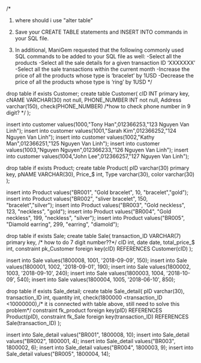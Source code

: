 /*
1. where should i use "alter table"

3. Save your CREATE TABLE statements and INSERT INTO commands in your SQL file.
4. In additional, ManiGem requested that the following commonly used SQL commands to be added to your SQL file as well:
    -Select all the products
    -Select all the sale details for a given transaction ID ‘XXXXXXX’
    -Select all the sale transactions within the current month
    -Increase the price of all the products whose type is ‘bracelet’ by 1USD
    -Decrease the price of all the products whose type is ‘ring’ by 1USD
*/

drop table if exists Customer;
create table Customer(
    cID INT primary key,
    cNAME VARCHAR(30) not null,
    PHONE_NUMBER INT not null,
    Address varchar(150),
    check(PHONE_NUMBER) /*how to check phone number in 9 digit? */
);



insert into customer values(1000,"Tony Han",012366253,"123 Nguyen Van Linh");
insert into customer values(1001,"Sarah Kim",012366252,"124 Nguyen Van Linh");
insert into customer values(1002,"Kathy Man",012366251,"125 Nguyen Van Linh");
insert into customer values(1003,"Nguyen Nguyen",012366233,"126 Nguyen Van Linh");
insert into customer values(1004,"John Lee",012366257,"127 Nguyen Van Linh");




drop table if exists Product;
create table Product(
    pID varchar(30) primary key,
    pNAME VARCHAR(30),
    Price_$ int,
    Type varchar(30),
    color varchar(30)
);

insert into Product values("BR001", "Gold bracelet", 10, "bracelet","gold");
insert into Product values("BR002", "sliver bracelet", 150, "bracelet","silver");
insert into Product values("BR003", "Gold neckless", 123, "neckless", "gold");
insert into Product values("BR004", "Gold neckless", 199, "neckless", "silver");
insert into Product values("BR005", "Diamold earring", 299, "earring", "diamold");

drop table if exists Sale;
create table Sale(
    transaction_ID VARCHAR(7) primary key,
     /* how to do 7 digit number??*/
    cID int,
    date date,
    total_price_$ int,
    constraint pk_Customer foreign key(cID) REFERENCES Customer(cID)
);

insert into Sale values(1800008, 1001, '2018-09-09', 150);
insert into Sale values(1800001, 1002, '2018-09-01', 190);
insert into Sale values(1800002, 1003, '2018-09-10', 240);
insert into Sale values(1800003, 1004, '2018-10-09', 540);
insert into Sale values(1800004, 1005, '2018-06-10', 850);



drop table if exists Sale_detail;
create table Sale_detail(
    pID varchar(30),
    transaction_ID int,
    quantity int,
    check(1800000 <transaction_ID <10000000),/* it is connected with table above, still need to solve this problem*/
    constraint fk_product foreign key(pID) REFERENCES Product(pID),
    constraint fk_Sale foreign key(transaction_ID) REFERENCES Sale(transaction_ID)
);

insert into Sale_detail values("BR001", 1800008, 10);
insert into Sale_detail values("BR002", 1800001, 4);
insert into Sale_detail values("BR003", 1800002, 6);
insert into Sale_detail values("BR004", 1800003, 9);
insert into Sale_detail values("BR005", 1800004, 14);
